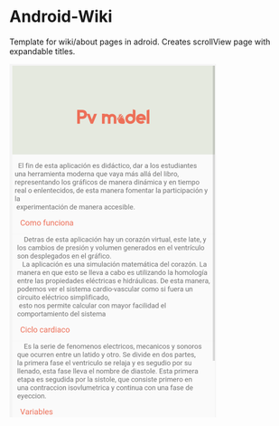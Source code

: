 # Android-Wiki
Template for wiki/about pages in adroid. Creates scrollView page with expandable titles.

![Template](tmplate.png)
